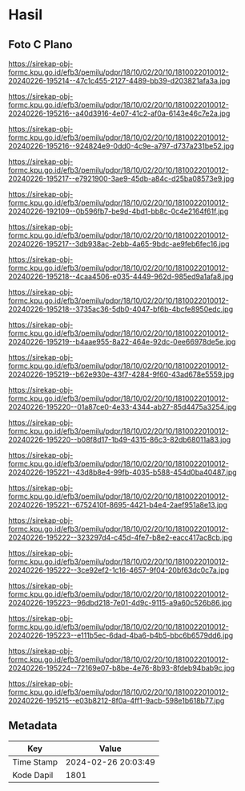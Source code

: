 # Hasil

## Foto C Plano

https://sirekap-obj-formc.kpu.go.id/efb3/pemilu/pdpr/18/10/02/20/10/1810022010012-20240226-195214--47c1c455-2127-4489-bb39-d203821afa3a.jpg

https://sirekap-obj-formc.kpu.go.id/efb3/pemilu/pdpr/18/10/02/20/10/1810022010012-20240226-195216--a40d3916-4e07-41c2-af0a-6143e46c7e2a.jpg

https://sirekap-obj-formc.kpu.go.id/efb3/pemilu/pdpr/18/10/02/20/10/1810022010012-20240226-195216--924824e9-0dd0-4c9e-a797-d737a231be52.jpg

https://sirekap-obj-formc.kpu.go.id/efb3/pemilu/pdpr/18/10/02/20/10/1810022010012-20240226-195217--e7921900-3ae9-45db-a84c-d25ba08573e9.jpg

https://sirekap-obj-formc.kpu.go.id/efb3/pemilu/pdpr/18/10/02/20/10/1810022010012-20240226-192109--0b596fb7-be9d-4bd1-bb8c-0c4e2164f61f.jpg

https://sirekap-obj-formc.kpu.go.id/efb3/pemilu/pdpr/18/10/02/20/10/1810022010012-20240226-195217--3db938ac-2ebb-4a65-9bdc-ae9feb6fec16.jpg

https://sirekap-obj-formc.kpu.go.id/efb3/pemilu/pdpr/18/10/02/20/10/1810022010012-20240226-195218--4caa4506-e035-4449-962d-985ed9a1afa8.jpg

https://sirekap-obj-formc.kpu.go.id/efb3/pemilu/pdpr/18/10/02/20/10/1810022010012-20240226-195218--3735ac36-5db0-4047-bf6b-4bcfe8950edc.jpg

https://sirekap-obj-formc.kpu.go.id/efb3/pemilu/pdpr/18/10/02/20/10/1810022010012-20240226-195219--b4aae955-8a22-464e-92dc-0ee66978de5e.jpg

https://sirekap-obj-formc.kpu.go.id/efb3/pemilu/pdpr/18/10/02/20/10/1810022010012-20240226-195219--b62e930e-43f7-4284-9f60-43ad678e5559.jpg

https://sirekap-obj-formc.kpu.go.id/efb3/pemilu/pdpr/18/10/02/20/10/1810022010012-20240226-195220--01a87ce0-4e33-4344-ab27-85d4475a3254.jpg

https://sirekap-obj-formc.kpu.go.id/efb3/pemilu/pdpr/18/10/02/20/10/1810022010012-20240226-195220--b08f8d17-1b49-4315-86c3-82db68011a83.jpg

https://sirekap-obj-formc.kpu.go.id/efb3/pemilu/pdpr/18/10/02/20/10/1810022010012-20240226-195221--43d8b8e4-99fb-4035-b588-454d0ba40487.jpg

https://sirekap-obj-formc.kpu.go.id/efb3/pemilu/pdpr/18/10/02/20/10/1810022010012-20240226-195221--6752410f-8695-4421-b4e4-2aef951a8e13.jpg

https://sirekap-obj-formc.kpu.go.id/efb3/pemilu/pdpr/18/10/02/20/10/1810022010012-20240226-195222--323297d4-c45d-4fe7-b8e2-eacc417ac8cb.jpg

https://sirekap-obj-formc.kpu.go.id/efb3/pemilu/pdpr/18/10/02/20/10/1810022010012-20240226-195222--3ce92ef2-1c16-4657-9f04-20bf63dc0c7a.jpg

https://sirekap-obj-formc.kpu.go.id/efb3/pemilu/pdpr/18/10/02/20/10/1810022010012-20240226-195223--96dbd218-7e01-4d9c-9115-a9a60c526b86.jpg

https://sirekap-obj-formc.kpu.go.id/efb3/pemilu/pdpr/18/10/02/20/10/1810022010012-20240226-195223--e111b5ec-6dad-4ba6-b4b5-bbc6b6579dd6.jpg

https://sirekap-obj-formc.kpu.go.id/efb3/pemilu/pdpr/18/10/02/20/10/1810022010012-20240226-195224--72169e07-b8be-4e76-8b93-8fdeb94bab9c.jpg

https://sirekap-obj-formc.kpu.go.id/efb3/pemilu/pdpr/18/10/02/20/10/1810022010012-20240226-195215--e03b8212-8f0a-4ff1-9acb-598e1b618b77.jpg


## Metadata

| Key        | Value               |
| ---------- | ------------------- |
| Time Stamp | 2024-02-26 20:03:49 |
| Kode Dapil | 1801                |



